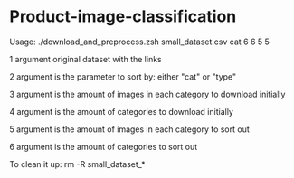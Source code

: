 # Product-image-classification
Usage:
./download_and_preprocess.zsh small_dataset.csv cat 6 6 5 5

1 argument original dataset with the links

2 argument is the parameter to sort by: either "cat" or "type"

3 argument is the amount of images in each category to download initially

4 argument is the amount of categories to download initially

5 argument is the amount of images in each category to sort out

6 argument is the amount of categories to sort out

To clean it up:
rm -R small_dataset_*
